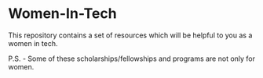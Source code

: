 # Women-In-Tech
This repository contains a set of resources which will be helpful to you as a women in tech. 

P.S. - Some of these scholarships/fellowships and programs are not only for women.
